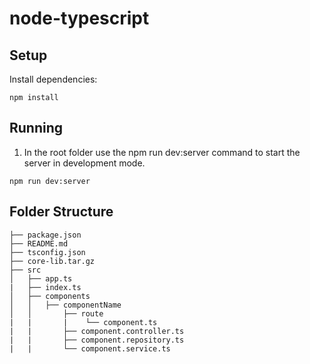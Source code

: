 # node-typescript

## Setup

Install dependencies:

```shell
npm install
```

## Running

1. In the root folder use the npm run dev:server command to start the server in development mode.
```shell
npm run dev:server
```

## Folder Structure
 ```
├── package.json
├── README.md
├── tsconfig.json
├── core-lib.tar.gz  
├── src
│   ├── app.ts
|   ├── index.ts
│   ├── components
│   │   ├── componentName
│   │       ├── route
|   |       |    └── component.ts
|   |       ├── component.controller.ts
|   |       ├── component.repository.ts
|   |       └── component.service.ts


```
